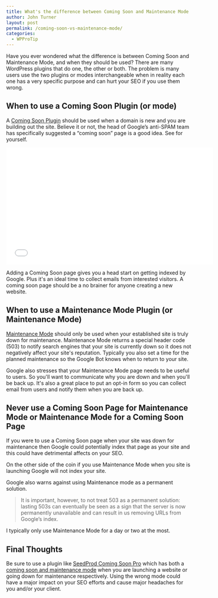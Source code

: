 ```yaml
---
title: What's the difference between Coming Soon and Maintenance Mode
author: John Turner
layout: post
permalink: /coming-soon-vs-maintenance-mode/
categories:
  - WPProTip
---
```


Have you ever wondered what the difference is between Coming Soon and Maintenance Mode, and when they should be used? There are many WordPress plugins that do one, the other or both. The problem is many users use the two plugins or modes interchangeable when in reality each one has a very specific purpose and can hurt your SEO if you use them wrong.

## When to use a Coming Soon Plugin (or mode)

A [Coming Soon Plugin](/) should be used when a domain is new and you are building out the site. Believe it or not, the head of Google’s anti-SPAM team has specifically suggested a “coming soon” page is a good idea. See for yourself.

<iframe width="560" height="315" src="//www.youtube.com/embed/R9JvBLjLrUI" frameborder="0" allowfullscreen></iframe>

Adding a Coming Soon page gives you a head start on getting indexed by Google. Plus it's an ideal time to collect emails from interested visitors. A coming soon page should be a no brainer for anyone creating a new website.

## When to use a Maintenance Mode Plugin (or Maintenance Mode)

[Maintenance Mode](/features/) should only be used when your established site is truly down for maintenance. Maintenance Mode returns a special header code (503) to notify search engines that your site is currently down so it does not negatively affect your site's reputation. Typically you also set a time for the planned maintenance so the Google Bot knows when to return to your site.

Google also stresses that your Maintenance Mode page needs to be useful to users. So you'll want to communicate why you are down and when you'll be back up. It's also a great place to put an opt-in form so you can collect email from users and notify them when you are back up.

## Never use a Coming Soon Page for Maintenance Mode or Maintenance Mode for a Coming Soon Page

If you were to use a Coming Soon page when your site was down for maintenance then Google could potentially index that page as your site and this could have detrimental affects on your SEO.

On the other side of the coin if you use Maintenance Mode when you site is launching Google will not index your site.

Google also warns against using Maintenance mode as a permanent solution.

> It is important, however, to not treat 503 as a permanent solution: lasting 503s can eventually be seen as a sign that the server is now permanently unavailable and can result in us removing URLs from Google’s index.

I typically only use Maintenance Mode for a day or two at the most.

## Final Thoughts

Be sure to use a plugin like [SeedProd Coming Soon Pro](/) which has both a [coming soon and maintenance mode](/features/) when you are launching a website or going down for maintenance respectively. Using the wrong mode could have a major impact on your SEO efforts and cause major headaches for you and/or your client.
